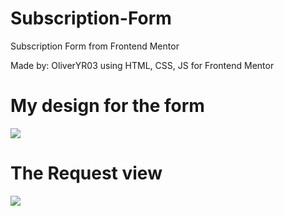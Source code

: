 # Subscription-Form
Subscription Form from Frontend Mentor

Made by: OliverYR03 using HTML, CSS, JS for Frontend Mentor


<h1>My design for the form</h1>
<img src="https://github.com/OliverYR03/Subscription-Form/assets/115576310/de4652cc-bf81-4377-82e8-3f06daf1d930">

<h1>The Request view</h1>

<img src="https://github.com/OliverYR03/Subscription-Form/assets/115576310/18e1850d-d616-43b9-91c6-ba05c23f8953">
